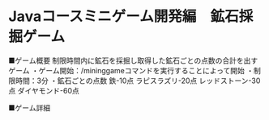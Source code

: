 # Javaコースミニゲーム開発編　鉱石採掘ゲーム
■ゲーム概要
制限時間内に鉱石を採掘し取得した鉱石ごとの点数の合計を出すゲーム
・ゲーム開始：/mininggameコマンドを実行することによって開始
・制限時間：3分
・鉱石ごとの点数
  鉄-10点
  ラピスラズリ-20点
  レッドストーン-30点
  ダイヤモンド-60点
  
■ゲーム詳細

